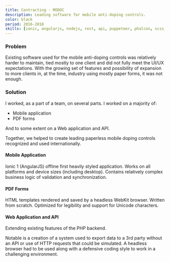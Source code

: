 ```yaml
---
title: Contracting - MODOC
description: Leading software for mobile anti-doping controls.
color: black
period: 2016-2018
skills: [ionic, angularjs, nodejs, rest, api, puppeteer, phalcon, scss, phantomjs, electron, php, jquery, gulp]
---
```


### Problem

Existing software used for the mobile anti-doping controls was relatively harder to maintain, tied mostly to one client and did not fully meet the UI/UX expectations. With the growing set of features and possibility of expansion to more clients in, at the time, industry using mostly paper forms, it was not enough.

### Solution

I worked, as a part of a team, on several parts. I worked on a majority of:

  - Mobile application
  - PDF forms

And to some extent on a Web application and API.

Together, we helped to create leading paperless mobile doping controls recognized and used internationally.

#### Mobile Application

Ionic 1 (AngularJS) offline first heavily styled application. Works on all platforms and device sizes (including desktop). Contains relatively complex business logic of validation and synchronization.

#### PDF Forms

HTML templates rendered and saved by a headless WebKit browser. Written from scratch. Optimized for legibility and support for Unicode characters.

#### Web Application and API

Extending existing features of the PHP backend.

Notable is a creation of a system used to export data to a 3rd party without an API or use of HTTP requests that could be simulated. A headless browser had to be used along with a defensive coding style to work in a challenging environment.